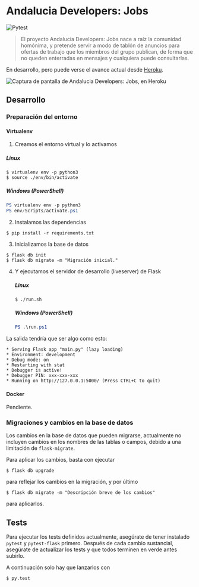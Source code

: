 # Andalucia Developers: Jobs

![Pytest](https://github.com/JuanjoSalvador/ad-jobs/workflows/Pytest/badge.svg)

> El proyecto Andalucia Developers: Jobs nace a raíz la comunidad homónima, y pretende servir a modo de tablón de anuncios para ofertas de trabajo que los miembros del grupo publican, de forma que no queden enterradas en mensajes y cualquiera puede consultarlas.

En desarrollo, pero puede verse el avance actual desde [Heroku](https://ad-jobs.herokuapp.com/).

![Captura de pantalla de Andalucia Developers: Jobs, en Heroku](https://pbs.twimg.com/media/EdtUgrHWoAMhKFv?format=png&name=large)

## Desarrollo

### Preparación del entorno

#### Virtualenv

1. Creamos el entorno virtual y lo activamos

##### Linux
```shell
$ virtualenv env -p python3
$ source ./env/bin/activate
```

##### Windows (PowerShell)
```powershell
PS virtualenv env -p python3
PS env/Scripts/activate.ps1
```

2. Instalamos las dependencias

```shell
$ pip install -r requirements.txt
```

3. Inicializamos la base de datos

```shell
$ flask db init
$ flask db migrate -m "Migración inicial."
```

4. Y ejecutamos el servidor de desarrollo (liveserver) de Flask

    ##### Linux

    ```shell
    $ ./run.sh
    ```

    ##### Windows (PowerShell)
    ```powershell
    PS .\run.ps1
    ```

La salida tendría que ser algo como esto: 

```shell
* Serving Flask app "main.py" (lazy loading)
* Environment: development
* Debug mode: on
* Restarting with stat
* Debugger is active!
* Debugger PIN: xxx-xxx-xxx
* Running on http://127.0.0.1:5000/ (Press CTRL+C to quit)
```

#### Docker
Pendiente.

### Migraciones y cambios en la base de datos

Los cambios en la base de datos que pueden migrarse, actualmente no incluyen cambios en los nombres de las tablas o campos, debido a una limitación de `flask-migrate`.

Para aplicar los cambios, basta con ejecutar

```shell
$ flask db upgrade
```
para reflejar los cambios en la migración, y por último

```shell
$ flask db migrate -m "Descripción breve de los cambios"
```
para aplicarlos.

## Tests

Para ejecutar los tests definidos actualmente, asegúrate de tener instalado `pytest` y `pytest-flask` primero. Después de cada cambio sustancial, asegúrate de actualizar los tests y que todos terminen en verde antes subirlo.

A continuación solo hay que lanzarlos con

```bash
$ py.test
```